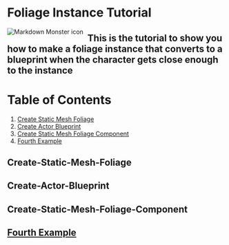 # Foliage Instance Tutorial

<img src="header.png"
     alt="Markdown Monster icon"
     style="float: left; margin-right: 10px;" />
     
## This is the tutorial to show you how to make a foliage instance that converts to a blueprint when the character gets close enough to the instance

# Table of Contents
1. [Create Static Mesh Foliage](#Create-Static-Mesh-Foliage)
2. [Create Actor Blueprint](#Create-Actor-Blueprint)
3. [Create Static Mesh Foliage Component](#Create-Static-Mesh-Foliage-Component)
4. [Fourth Example](#fourth-examplehttpwwwfourthexamplecom)


## Create-Static-Mesh-Foliage
## Create-Actor-Blueprint
## Create-Static-Mesh-Foliage-Component
## [Fourth Example](http://www.fourthexample.com) 
